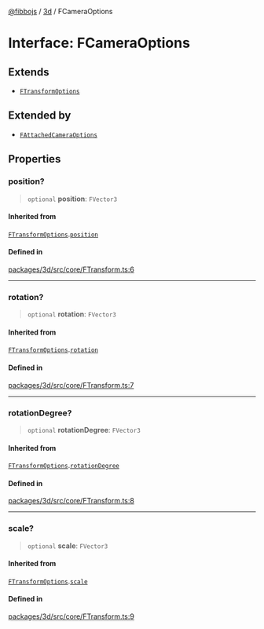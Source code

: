 [@fibbojs](/api/index) / [3d](/api/3d) / FCameraOptions

# Interface: FCameraOptions

## Extends

- [`FTransformOptions`](FTransformOptions.md)

## Extended by

- [`FAttachedCameraOptions`](FAttachedCameraOptions.md)

## Properties

### position?

> `optional` **position**: `FVector3`

#### Inherited from

[`FTransformOptions`](FTransformOptions.md).[`position`](FTransformOptions.md#position)

#### Defined in

[packages/3d/src/core/FTransform.ts:6](https://github.com/fibbojs/fibbo/blob/ca0e011a21c87d9c4978217c9b9041de6ed31595/packages/3d/src/core/FTransform.ts#L6)

***

### rotation?

> `optional` **rotation**: `FVector3`

#### Inherited from

[`FTransformOptions`](FTransformOptions.md).[`rotation`](FTransformOptions.md#rotation)

#### Defined in

[packages/3d/src/core/FTransform.ts:7](https://github.com/fibbojs/fibbo/blob/ca0e011a21c87d9c4978217c9b9041de6ed31595/packages/3d/src/core/FTransform.ts#L7)

***

### rotationDegree?

> `optional` **rotationDegree**: `FVector3`

#### Inherited from

[`FTransformOptions`](FTransformOptions.md).[`rotationDegree`](FTransformOptions.md#rotationdegree)

#### Defined in

[packages/3d/src/core/FTransform.ts:8](https://github.com/fibbojs/fibbo/blob/ca0e011a21c87d9c4978217c9b9041de6ed31595/packages/3d/src/core/FTransform.ts#L8)

***

### scale?

> `optional` **scale**: `FVector3`

#### Inherited from

[`FTransformOptions`](FTransformOptions.md).[`scale`](FTransformOptions.md#scale)

#### Defined in

[packages/3d/src/core/FTransform.ts:9](https://github.com/fibbojs/fibbo/blob/ca0e011a21c87d9c4978217c9b9041de6ed31595/packages/3d/src/core/FTransform.ts#L9)
